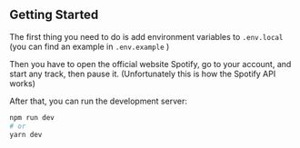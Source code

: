 ## Getting Started

The first thing you need to do is add environment variables to `.env.local` (you can find an example in `.env.example` )

Then you have to open the official website Spotify, go to your account, and start any track, then pause it. (Unfortunately this is how the Spotify API works)

After that, you can run the development server:

```bash
npm run dev
# or
yarn dev
```